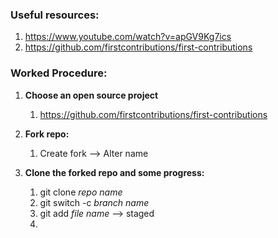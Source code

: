 ### Useful resources:

1. https://www.youtube.com/watch?v=apGV9Kg7ics
2. https://github.com/firstcontributions/first-contributions


### Worked Procedure:

1. **Choose an open source project**
	1. https://github.com/firstcontributions/first-contributions

2. **Fork repo:**
	1. Create fork  --> Alter name

3.  **Clone the forked repo and some progress:**
	1. git clone *repo name*
	2. git switch -c *branch name*
	3. git add *file name* --> staged
	4. 
